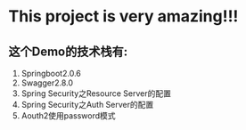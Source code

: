 # This project is very amazing!!!
## 这个Demo的技术栈有:
1. Springboot2.0.6
2. Swagger2.8.0
3. Spring Security之Resource Server的配置
4. Spring Security之Auth Server的配置
5. Aouth2使用password模式